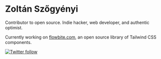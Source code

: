 # Zoltán Szőgyényi

Contributor to open source. Indie hacker, web developer, and authentic optimist.

Currently working on [flowbite.com](https://flowbite.com), an open source library of Tailwind CSS components.

<a href="https://twitter.com/zoltanszogyenyi"><img src="https://img.shields.io/twitter/follow/zoltanszogyenyi?style=social" alt="Twitter follow"></a>
